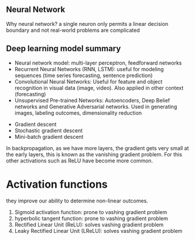 ## Neural Network

Why neural network? a single neuron only permits a linear decision boundary and not real-world problems are complicated

## Deep learning model summary

- Neural network model: multi-layer perceptron, feedforward networks
- Recurrent Neural Networks (RNN, LSTM): useful for modeling sequences (time series forecasting, sentence prediction)
- Convolutional Neural Networks: Useful for feature and object recognition in visual data (image, video). Also applied in other context (forecasting)
- Unsupervised Pre-trained Networks: Autoencoders, Deep Belief networks and Generative Adversarial networks. Used in generating images, labeling outcomes, dimensionality reduction

* Gradient descent
* Stochastic gradient descent
* Mini-batch gradient descent

In backpropagation, as we have more layers, the gradient gets very small at the early layers, this is known as the vanishing gradient problem. For this other activations such as ReLU have become more common.

# Activation functions

they improve our ability to determine non-linear outcomes.

1. Sigmoid activation function: prone to vashing gradient problem
2. hyperbolic tangent function: prone to vashing gradient problem
3. Rectified Linear Unit (ReLU): solves vashing gradient problem
4. Leaky Rectified Linear Unit (LReLU): solves vashing gradient problem
